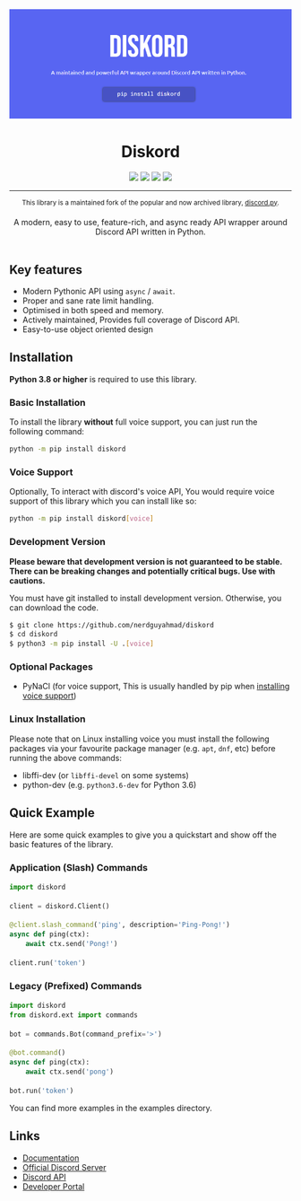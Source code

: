 <div align="center">
    <img src="docs/images/diskord-banner.PNG">
    <h1>Diskord</h1>
    <img src="https://pepy.tech/badge/diskord">
    <img src="https://img.shields.io/static/v1?label=maintained?&message=Yes&color=brightgreen">
    <img src="https://canary.discord.com/api/guilds/887217168276656188/embed.png">
    <img src="https://readthedocs.org/projects/diskord/badge">
    <hr>
    <sup>This library is a maintained fork of the popular and now archived library, <a href="https://github.com/Rapptz/discord.py">discord.py</a>.</sup>
    <p>
        A modern, easy to use, feature-rich, and async ready API wrapper around Discord API written in Python.
        <br><br>
    </p>
</div>

## Key features
* Modern Pythonic API using `async` / `await`.
* Proper and sane rate limit handling.
* Optimised in both speed and memory.
* Actively maintained, Provides full coverage of Discord API.
* Easy-to-use object oriented design

## Installation

**Python 3.8 or higher** is required to use this library.

### Basic Installation
To install the library **without** full voice support, you can just run the following command:
```sh
python -m pip install diskord
```

### Voice Support
Optionally, To interact with discord's voice API, You would require voice support of this library which you can install like so:
```sh
python -m pip install diskord[voice]
```

### Development Version
**Please beware that development version is not guaranteed to be stable. There can be breaking changes and potentially critical bugs. Use with cautions.**

You must have git installed to install development version. Otherwise, you can download the code.
```sh
$ git clone https://github.com/nerdguyahmad/diskord
$ cd diskord
$ python3 -m pip install -U .[voice]
```

### Optional Packages
* PyNaCl (for voice support, This is usually handled by pip when [installing voice support](#voice-support))

### Linux Installation

Please note that on Linux installing voice you must install the following packages via your favourite package manager (e.g. `apt`, `dnf`, etc) before running the above commands:

* libffi-dev (or `libffi-devel` on some systems)
* python-dev (e.g. `python3.6-dev` for Python 3.6)

## Quick Example
Here are some quick examples to give you a quickstart and show off the basic features of the library.

### Application (Slash) Commands
```py
import diskord

client = diskord.Client()

@client.slash_command('ping', description='Ping-Pong!')
async def ping(ctx):
    await ctx.send('Pong!')

client.run('token')
```

### Legacy (Prefixed) Commands
```py
import diskord
from diskord.ext import commands

bot = commands.Bot(command_prefix='>')

@bot.command()
async def ping(ctx):
    await ctx.send('pong')

bot.run('token')
```
You can find more examples in the examples directory.

## Links
* [Documentation](https://diskord.readthedocs.io/en/latest/index.html)
* [Official Discord Server](https://dsc.gg/diskord-dev)
* [Discord API](https://discord.gg/discord-api)
* [Developer Portal](https://developer.discord.com/applications)
